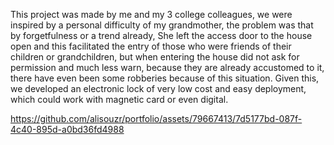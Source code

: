 This project was made by me and my 3 college colleagues, we were inspired by a personal difficulty of my grandmother, the problem was that by forgetfulness or a trend already, She left the access door to the house open and this facilitated the entry of those who were friends of their children or grandchildren, but when entering the house did not ask for permission and much less warn, because they are already accustomed to it, there have even been some robberies because of this situation. Given this, we developed an electronic lock of very low cost and easy deployment, which could work with magnetic card or even digital.


https://github.com/alisouzr/portfolio/assets/79667413/7d5177bd-087f-4c40-895d-a0bd36fd4988

